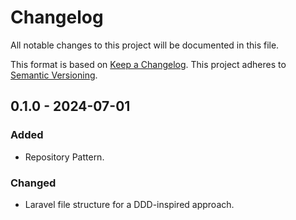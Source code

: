 # Changelog
All notable changes to this project will be documented in this file.

This format is based on [Keep a Changelog](https://keepachangelog.com). This project adheres to [Semantic Versioning](https://semver.org).

## 0.1.0 - 2024-07-01
### Added
- Repository Pattern.

### Changed
- Laravel file structure for a DDD-inspired approach.
